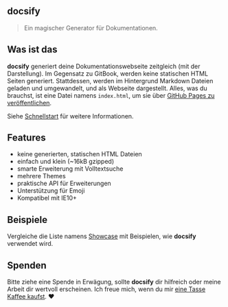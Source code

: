 ## docsify

> Ein magischer Generator für Dokumentationen.

## Was ist das

**docsify** generiert deine Dokumentationswebseite zeitgleich (mit der Darstellung). Im Gegensatz zu GitBook, werden keine statischen HTML Seiten generiert. Stattdessen, werden im Hintergrund Markdown Dateien geladen und umgewandelt, und als Webseite dargestellt. Alles, was du brauchst, ist eine Datei namens `index.html`, um sie über [GitHub Pages zu veröffentlichen](de-de/deploy.md).

Siehe [Schnellstart](de-de/quickstart.md) für weitere Informationen.

## Features

* keine generierten, statischen HTML Dateien
* einfach und klein (~16kB gzipped)
* smarte Erweiterung mit Volltextsuche
* mehrere Themes
* praktische API für Erweiterungen
* Unterstützung für Emoji
* Kompatibel mit IE10+

## Beispiele

Vergleiche die Liste namens [Showcase](https://github.com/QingWei-Li/docsify/#showcase) mit Beispielen, wie **docsify** verwendet wird.

## Spenden

Bitte ziehe eine Spende in Erwägung, sollte **docsify** dir hilfreich oder meine Arbeit dir wertvoll erscheinen. Ich freue mich, wenn du mir [eine Tasse Kaffee kaufst](https://github.com/QingWei-Li/donate). :heart:
